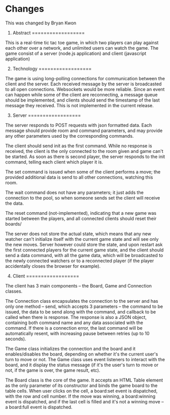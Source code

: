 Changes
=================
This was changed by Bryan Kwon

1. Abstract
==================

This is a real-time tic tac toe game, in which two players can play against each other over a network, and unlimited users can watch the game. The game consist of a server (node.js application) and client (javascript application)

2. Technology
==================

The game is using long-polling connections for communication between the client and the server. Each received message by the server is broadcasted to all open connections. Websockets would be more reliable. Since an event can happen while some of the client are reconnecting, a message queue should be implemented, and clients should send the timestamp of the last message they received. This is not implemented in the current release.

3. Server
==================

The server responds to POST requests with json formatted data. Each message should provide room and command parameters, and may provide any other parameters used by the corresponding commands.

The client should send init as the first command. While no response is received, the client is the only connected to the room given and game can't be started. As soon as there is second player, the server responds to the init command, telling each client which player it is.

The set command is issued when some of the client performs a move; the provided additional data is send to all other connections, watching this room.

The wait command does not have any parameters; it just adds the connection to the pool, so when someone sends set the client will receive the data.

The reset command (not-implemented), indicating that a new game was started between the players, and all connected clients should reset their boards/

The server does not store the actual state, which means that any new watcher can't initialize itself with the current game state and will see only the new moves. Server however could store the state, and upon restart ask the first connected players for the current game state, and the client should send a data command, with all the game data, which will be broadcasted to the newly connected watchers or to a reconnected player (if the player accidentally closes the browser for example).

4. Client
==================

The client has 3 main components – the Board, Game and Connection classes.

The Connection class encapsulates the connection to the server and has only one method – send, which accepts 3 parameters – the command to be issued, the data to be send along with the command, and callback to be called when there is response. The response is also a JSON object, containing both command name and any data associated with the command. If there is a connection error, the last command will be automatically resent, with increasing pause between retries (up to 10 seconds).

The Game class initializes the connection and the board and it enables/disables the board, depending on whether it's the  current user's turn to move or not. The Game class uses event listeners to interact with the board, and it display the status message (if it's the user's turn to move or not, if the game is over, the game result, etc).

The Board class is the core of the game. It accepts an HTML Table element as the only parameter of its constructor and binds the game board to the table cells. When user clicks on the cell, a board:set event is dispatched, with the row and cell number. If the move was winning, a board:winning event is dispatched, and if the last cell is filled and it's not a winning move – a board:full event is dispatched.

